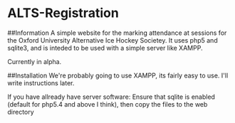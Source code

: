 # ALTS-Registration

##Information
A simple website for the marking attendance at sessions 
for the Oxford University Alternative Ice Hockey Societey.
It uses php5 and sqlite3, and is inteded to be used with a
simple server like XAMPP.

Currently in alpha.

##Installation
We're probably going to use XAMPP, its fairly easy to use. I'll write instructions later.

If you have allready have server software: Ensure that sqlite is enabled (default for php5.4 and above I think), then copy the files to the web directory